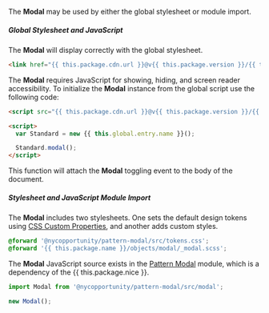 <!-- Headers start with h5 ##### -->

The **Modal** may be used by either the global stylesheet or module import.

##### Global Stylesheet and JavaScript

The **Modal** will display correctly with the global stylesheet.

```html
<link href="{{ this.package.cdn.url }}@v{{ this.package.version }}/{{ this.global.dist }}/{{ this.global.entry.stylesDist }}" rel="stylesheet">
```

The **Modal** requires JavaScript for showing, hiding, and screen reader accessibility. To initialize the **Modal** instance from the global script use the following code:

```html
<script src="{{ this.package.cdn.url }}@v{{ this.package.version }}/{{ this.global.dist }}/{{ this.global.entry.scripts }}"></script>

<script>
  var Standard = new {{ this.global.entry.name }}();

  Standard.modal();
</script>
```

This function will attach the **Modal** toggling event to the body of the document.

##### Stylesheet and JavaScript Module Import

The **Modal** includes two stylesheets. One sets the default design tokens using <a href="https://developer.mozilla.org/en-US/docs/Web/CSS/Using_CSS_custom_properties" target="_blank" rel="noindex nofollow">CSS Custom Properties</a>, and another adds custom styles.

```scss
@forward '@nycopportunity/pattern-modal/src/tokens.css';
@forward '{{ this.package.name }}/objects/modal/_modal.scss';
```

The **Modal** JavaScript source exists in the <a href="https://github.com/nycopportunity/pattern-modal/" target="_blank" rel="noopener nofollow">Pattern Modal</a> module, which is a dependency of the {{ this.package.nice }}.

```javascript
import Modal from '@nycopportunity/pattern-modal/src/modal';

new Modal();
```
